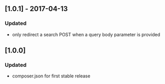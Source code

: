 
## [1.0.1] - 2017-04-13
### Updated
- only redirect a search POST when a query body parameter is provided

## [1.0.0]
### Updated
- composer.json for first stable release
